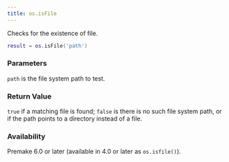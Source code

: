 ```yaml
---
title: os.isFile
---
```


Checks for the existence of file.

```lua
result = os.isFile('path')
```

### Parameters

`path` is the file system path to test.

### Return Value

`true` if a matching file is found; `false` is there is no such file system path, or if the path points to a directory instead of a file.

### Availability

Premake 6.0 or later (available in 4.0 or later as `os.isfile()`).

